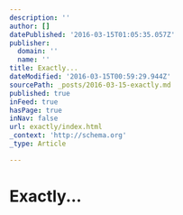 ```yaml
---
description: ''
author: []
datePublished: '2016-03-15T01:05:35.057Z'
publisher:
  domain: ''
  name: ''
title: Exactly...
dateModified: '2016-03-15T00:59:29.944Z'
sourcePath: _posts/2016-03-15-exactly.md
published: true
inFeed: true
hasPage: true
inNav: false
url: exactly/index.html
_context: 'http://schema.org'
_type: Article

---
```

# Exactly...